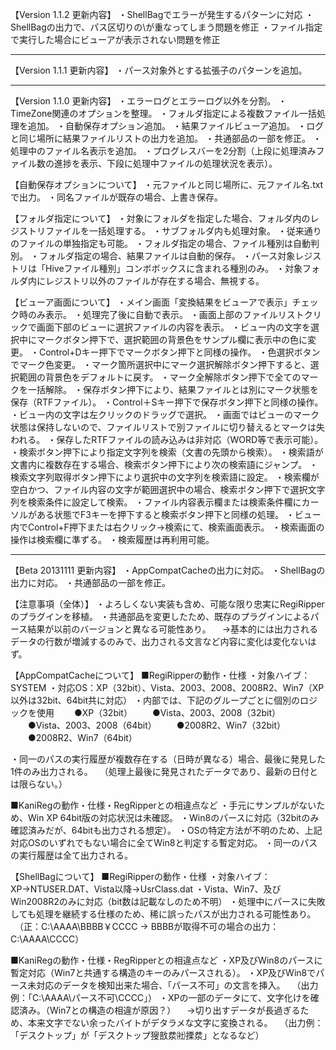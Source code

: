 【Version 1.1.2 更新内容】
・ShellBagでエラーが発生するパターンに対応
・ShellBagの出力で、パス区切りの\が重なってしまう問題を修正
・ファイル指定で実行した場合にビューアが表示されない問題を修正


----------------------------------------------------------------------------------------------------

【Version 1.1.1 更新内容】
・パース対象外とする拡張子のパターンを追加。


----------------------------------------------------------------------------------------------------

【Version 1.1.0 更新内容】
・エラーログとエラーログ以外を分割。
・TimeZone関連のオプションを整理。
・フォルダ指定による複数ファイル一括処理を追加。
・自動保存オプション追加。
・結果ファイルビューア追加。
・ログと同じ場所に結果ファイルリストの出力を追加。
・共通部品の一部を修正。
・処理中のファイル名表示を追加。
・プログレスバーを2分割（上段に処理済みファイル数の進捗を表示、下段に処理中ファイルの処理状況を表示）。


【自動保存オプションについて】
・元ファイルと同じ場所に、元ファイル名.txtで出力。
・同名ファイルが既存の場合、上書き保存。


【フォルダ指定について】
・対象にフォルダを指定した場合、フォルダ内のレジストリファイルを一括処理する。
・サブフォルダ内も処理対象。
・従来通りのファイルの単独指定も可能。
・フォルダ指定の場合、ファイル種別は自動判別。
・フォルダ指定の場合、結果ファイルは自動的保存。
・パース対象レジストリは「Hiveファイル種別」コンボボックスに含まれる種別のみ。
・対象フォルダ内にレジストリ以外のファイルが存在する場合、無視する。


【ビューア画面について】
・メイン画面「変換結果をビューアで表示」チェック時のみ表示。
・処理完了後に自動で表示。
・画面上部のファイルリストクリックで画面下部のビューに選択ファイルの内容を表示。
・ビュー内の文字を選択中にマークボタン押下で、選択範囲の背景色をサンプル欄に表示中の色に変更。
・Control+Dキー押下でマークボタン押下と同様の操作。
・色選択ボタンでマーク色変更。
・マーク箇所選択中にマーク選択解除ボタン押下すると、選択範囲の背景色をデフォルトに戻す。
・マーク全解除ボタン押下で全てのマークを一括解除。
・保存ボタン押下により、結果ファイルとは別にマーク状態を保存（RTFファイル）。
・Control＋Sキー押下で保存ボタン押下と同様の操作。
・ビュー内の文字は左クリックのドラッグで選択。
・画面ではビューのマーク状態は保持しないので、ファイルリストで別ファイルに切り替えるとマークは失われる。
・保存したRTFファイルの読み込みは非対応（WORD等で表示可能）。
・検索ボタン押下により指定文字列を検索（文書の先頭から検索）。
・検索語が文書内に複数存在する場合、検索ボタン押下により次の検索語にジャンプ。
・検索文字列取得ボタン押下により選択中の文字列を検索語に設定。
・検索欄が空白かつ、ファイル内容の文字が範囲選択中の場合、検索ボタン押下で選択文字列を検索条件に設定して検索。
・ファイル内容表示欄または検索条件欄にカーソルがある状態でF3キーを押下すると検索ボタン押下と同様の処理。
・ビュー内でControl+F押下または右クリック→検索にて、検索画面表示。
・検索画面の操作は検索欄に準ずる。
・検索履歴は再利用可能。



----------------------------------------------------------------------------------------------------

【Beta 20131111 更新内容】
・AppCompatCacheの出力に対応。
・ShellBagの出力に対応。
・共通部品の一部を修正。


【注意事項（全体）】
・よろしくない実装も含め、可能な限り忠実にRegiRipperのプラグインを移植。
・共通部品を変更したため、既存のプラグインによるパース結果が以前のバージョンと異なる可能性あり。
　→基本的には出力されるデータの行数が増減するのみで、出力される文言など内容に変化は変化ないはず。



【AppCompatCacheについて】
■RegiRipperの動作・仕様
・対象ハイブ：SYSTEM
・対応OS：XP（32bit）、Vista、2003、2008、2008R2、Win7（XP以外は32bit、64bit共に対応）
・内部では、下記のグループごとに個別のロジックを使用
　　●XP（32bit）
　　●Vista、2003、2008（32bit）
　　●Vista、2003、2008（64bit）
　　●2008R2、Win7（32bit）
　　●2008R2、Win7（64bit）

・同一のパスの実行履歴が複数存在する（日時が異なる）場合、最後に発見した1件のみ出力される。
　（処理上最後に発見されたデータであり、最新の日付とは限らない。）

■KaniRegの動作・仕様・RegRipperとの相違点など
・手元にサンプルがないため、Win XP 64bit版の対応状況は未確認。
・Win8のパースに対応（32bitのみ確認済みだが、64bitも出力される想定）。
・OSの特定方法が不明のため、上記対応OSのいずれでもない場合に全てWin8と判定する暫定対応。
・同一のパスの実行履歴は全て出力される。


【ShellBagについて】
■RegiRipperの動作・仕様
・対象ハイブ：XP→NTUSER.DAT、Vista以降→UsrClass.dat
・Vista、Win7、及びWin2008R2のみに対応（bit数は記載なしのため不明）
・処理中にパースに失敗しても処理を継続する仕様のため、稀に誤ったパスが出力される可能性あり。
　（正：C:\AAAA\BBBB￥CCCC → BBBBが取得不可の場合の出力：C:\AAAA\CCCC）

■KaniRegの動作・仕様・RegRipperとの相違点など
・XP及びWin8のパースに暫定対応（Win7と共通する構造のキーのみパースされる）。
・XP及びWin8でパース未対応のデータを検知出来た場合、「パース不可」の文言を挿入。
　（出力例：「C:\AAAA\パース不可\CCCC」）
・XPの一部のデータにて、文字化けを確認済み。（Win7との構造の相違が原因？）
　→切り出すデータが長過ぎるため、本来文字でない余ったバイトがデタラメな文字に変換される。
　（出力例：「デスクトップ」が「デスクトップ獀敨汬㈳搮汬」となるなど）




